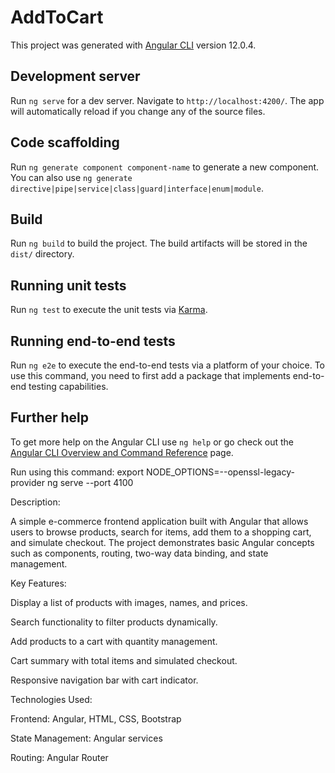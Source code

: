 # AddToCart

This project was generated with [Angular CLI](https://github.com/angular/angular-cli) version 12.0.4.

## Development server

Run `ng serve` for a dev server. Navigate to `http://localhost:4200/`. The app will automatically reload if you change any of the source files.

## Code scaffolding

Run `ng generate component component-name` to generate a new component. You can also use `ng generate directive|pipe|service|class|guard|interface|enum|module`.

## Build

Run `ng build` to build the project. The build artifacts will be stored in the `dist/` directory.

## Running unit tests

Run `ng test` to execute the unit tests via [Karma](https://karma-runner.github.io).

## Running end-to-end tests

Run `ng e2e` to execute the end-to-end tests via a platform of your choice. To use this command, you need to first add a package that implements end-to-end testing capabilities.

## Further help

To get more help on the Angular CLI use `ng help` or go check out the [Angular CLI Overview and Command Reference](https://angular.io/cli) page.


Run using this command:
    export NODE_OPTIONS=--openssl-legacy-provider
    ng serve --port 4100

Description:

A simple e-commerce frontend application built with Angular that allows users to browse products, search for items, add them to a shopping cart, and simulate checkout. The project demonstrates basic Angular concepts such as components, routing, two-way data binding, and state management.

Key Features:

Display a list of products with images, names, and prices.

Search functionality to filter products dynamically.

Add products to a cart with quantity management.

Cart summary with total items and simulated checkout.

Responsive navigation bar with cart indicator.

Technologies Used:

Frontend: Angular, HTML, CSS, Bootstrap

State Management: Angular services

Routing: Angular Router
